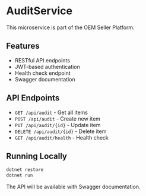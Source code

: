 # AuditService

This microservice is part of the OEM Seller Platform.

## Features

- RESTful API endpoints
- JWT-based authentication
- Health check endpoint
- Swagger documentation

## API Endpoints

- `GET /api/audit` - Get all items
- `POST /api/audit` - Create new item
- `PUT /api/audit/{id}` - Update item
- `DELETE /api/audit/{id}` - Delete item
- `GET /api/audit/health` - Health check

## Running Locally

```bash
dotnet restore
dotnet run
```

The API will be available with Swagger documentation.
